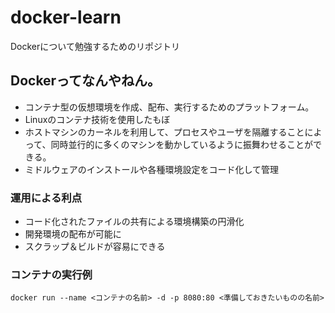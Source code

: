 # docker-learn
Dockerについて勉強するためのリポジトリ

## Dockerってなんやねん。
- コンテナ型の仮想環境を作成、配布、実行するためのプラットフォーム。
- Linuxのコンテナ技術を使用したもぼ
- ホストマシンのカーネルを利用して、プロセスやユーザを隔離することによって、同時並行的に多くのマシンを動かしているように振舞わせることができる。
- ミドルウェアのインストールや各種環境設定をコード化して管理

### 運用による利点
- コード化されたファイルの共有による環境構築の円滑化
- 開発環境の配布が可能に
- スクラップ＆ビルドが容易にできる

### コンテナの実行例
`docker run --name <コンテナの名前> -d -p 8080:80 <準備しておきたいものの名前>`
